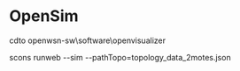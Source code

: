 # OpenSim

cdto openwsn-sw\software\openvisualizer

scons runweb --sim --pathTopo=topology_data_2motes.json
